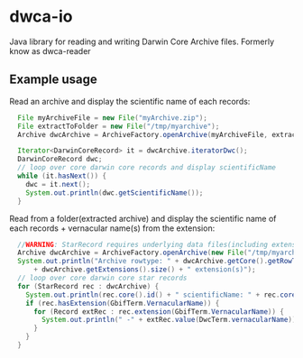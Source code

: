 dwca-io
===========

Java library for reading and writing Darwin Core Archive files.
Formerly know as dwca-reader

## Example usage

Read an archive and display the scientific name of each records:
```java
  File myArchiveFile = new File("myArchive.zip");
  File extractToFolder = new File("/tmp/myarchive");
  Archive dwcArchive = ArchiveFactory.openArchive(myArchiveFile, extractToFolder);

  Iterator<DarwinCoreRecord> it = dwcArchive.iteratorDwc();
  DarwinCoreRecord dwc;
  // loop over core darwin core records and display scientificName
  while (it.hasNext()) {
    dwc = it.next();
    System.out.println(dwc.getScientificName());
  }
```

Read from a folder(extracted archive) and display the scientific name of each records + vernacular name(s) from the extension:
```java
  //WARNING: StarRecord requires underlying data files(including extensions) to be sorted by the coreid column
  Archive dwcArchive = ArchiveFactory.openArchive(new File("/tmp/myarchive"));
  System.out.println("Archive rowtype: " + dwcArchive.getCore().getRowType() + ", "
      + dwcArchive.getExtensions().size() + " extension(s)");
  // loop over core darwin core star records
  for (StarRecord rec : dwcArchive) {
    System.out.println(rec.core().id() + " scientificName: " + rec.core().value(DwcTerm.scientificName));
    if (rec.hasExtension(GbifTerm.VernacularName)) {
      for (Record extRec : rec.extension(GbifTerm.VernacularName)) {
        System.out.println(" -" + extRec.value(DwcTerm.vernacularName));
      }
    }
  }
```
